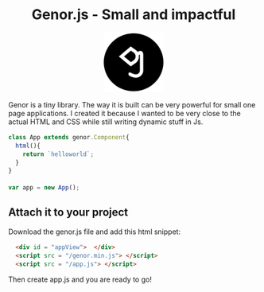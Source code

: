 <h1 align = "center">Genor.js - Small and impactful</h1>

<p align="center"> <img src="/icon.svg" alt="genor-logo" width="120px" height="120px" />
<br>
  
Genor is a tiny library. The way it is built can be very powerful for small one page applications.
I created it because I wanted to be very close to the actual HTML and CSS while still writing dynamic stuff in Js.
```javascript
class App extends genor.Component{
  html(){
    return `helloworld`;
  }
}

var app = new App();
```

## Attach it to your project
Download the genor.js file and add this html snippet:

```html
  <div id = "appView">  </div>
  <script src = "/genor.min.js"> </script>
  <script src = "/app.js"> </script>
```

Then create app.js and you are ready to go!
